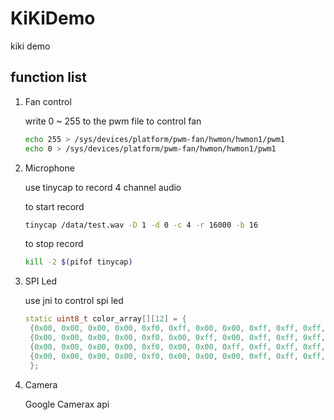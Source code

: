 # KiKiDemo
kiki demo

## function list 

1. Fan control 

    write 0 ~ 255 to the pwm file to control fan

    ```bash
    echo 255 > /sys/devices/platform/pwm-fan/hwmon/hwmon1/pwm1
    echo 0 > /sys/devices/platform/pwm-fan/hwmon/hwmon1/pwm1
    ```

2. Microphone

    use tinycap to record 4 channel audio 

    to start record 

    ```bash
    tinycap /data/test.wav -D 1 -d 0 -c 4 -r 16000 -b 16
    ```

    to stop record 

    ```bash
    kill -2 $(pifof tinycap)
    ```
3. SPI Led 
   
   use jni to control spi led

   ```cpp
   static uint8_t color_array[][12] = {
    {0x00, 0x00, 0x00, 0x00, 0xf0, 0xff, 0x00, 0x00, 0xff, 0xff, 0xff, 0xff}, //blue
    {0x00, 0x00, 0x00, 0x00, 0xf0, 0x00, 0xff, 0x00, 0xff, 0xff, 0xff, 0xff}, //green
    {0x00, 0x00, 0x00, 0x00, 0xf0, 0x00, 0x00, 0xff, 0xff, 0xff, 0xff, 0xff}, //red
    {0x00, 0x00, 0x00, 0x00, 0xf0, 0x00, 0x00, 0x00, 0xff, 0xff, 0xff, 0xff}, //close
    };
   ```

4. Camera 

    Google Camerax api 

